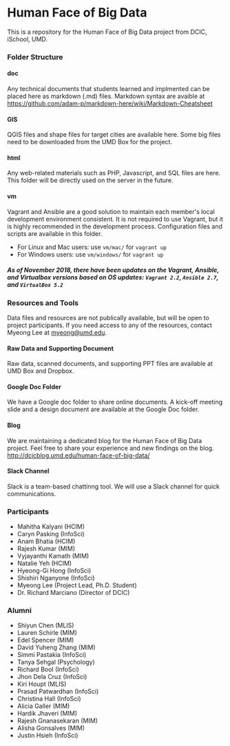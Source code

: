 Human Face of Big Data
=======
This is a repository for the Human Face of Big Data project from DCIC, iSchool, UMD.


### Folder Structure

#### doc
Any technical documents that students learned and implmented can be placed here as markdown (.md) files. Markdown syntax are avaible at https://github.com/adam-p/markdown-here/wiki/Markdown-Cheatsheet

#### GIS
QGIS files and shape files for target cities are available here. Some big files need to be downloaded from the UMD Box for the project. 

#### html
Any web-related materials such as PHP, Javascript, and SQL files are here. This folder will be directly used on the server in the future.

#### vm
Vagrant and Ansible are a good solution to maintain each member's local development environment consistent. It is not required to use Vagrant, but it is highly recommended in the development process. Configuration files and scripts are available in this folder.

- For Linux and Mac users: use `vm/mac/` for `vagrant up`
- For Windows users: use `vm/windows/` for `vagrant up`

##### As of November 2018, there have been updates on the Vagrant, Ansible, and Virtualbox versions based on OS updates: `Vagrant 2.2`, `Ansible 2.7`, and `VirtualBox 5.2` 

### Resources and Tools
Data files and resources are not publically available, but will be open to project participants. If you need access to any of the resources, contact Myeong Lee at myeong@umd.edu.

#### Raw Data and Supporting Document
Raw data, scanned documents, and supporting PPT files are available at UMD Box and Dropbox. 

#### Google Doc Folder
We have a Google doc folder to share online documents. A kick-off meeting slide and a design document are available at the Google Doc folder.

#### Blog
We are maintaining a dedicated blog for the Human Face of Big Data project. Feel free to share your experience and new findings on the blog.
http://dcicblog.umd.edu/human-face-of-big-data/

#### Slack Channel
Slack is a team-based chattinng tool. We will use a Slack channel for quick communications. 


### Participants
- Mahitha Kalyani (HCIM)
- Caryn Pasking (InfoSci)
- Anam Bhatia (HCIM)
- Rajesh Kumar (MIM)
- Vyjayanthi Kamath (MIM)
- Natalie Yeh (HCIM)
- Hyeong-Gi Hong (InfoSci)
- Shishiri Nganyone (InfoSci)
- Myeong Lee (Project Lead, Ph.D. Student)
- Dr. Richard Marciano (Director of DCIC)


### Alumni
- Shiyun Chen (MLIS)
- Lauren Schirle (MIM)
- Edel Spencer (MIM)
- David Yuheng Zhang (MIM)
- Simmi Pastakia (InfoSci)
- Tanya Sehgal (Psychology)
- Richard Bool (InfoSci)
- Jhon Dela Cruz (InfoSci)
- Kiri Houpt (MLIS)
- Prasad Patwardhan (InfoSci)
- Christina Hall (InfoSci)
- Alicia Galler (MIM)
- Hardik Jhaveri (MIM)
- Rajesh Gnanasekaran (MIM)
- Alisha Gonsalves (MIM)
- Justin Hsieh (InfoSci)